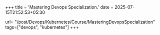 +++
title = 'Mastering Devops Specialization.'
date = 2025-07-15T21:52:53+05:30

url= "/post/Devops/Kubernetes/Course/MasteringDevopsSpecialization"
tags=["devops", "kubernetes"]
+++

